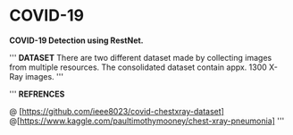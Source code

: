 # COVID-19

**COVID-19 Detection using RestNet.**

''' **DATASET**
There are two different dataset made by collecting images from multiple resources.
The consolidated dataset contain appx. 1300 X-Ray images.
'''


'''
**REFRENCES**

@ [https://github.com/ieee8023/covid-chestxray-dataset]
@[https://www.kaggle.com/paultimothymooney/chest-xray-pneumonia]
'''
